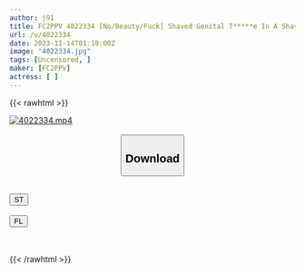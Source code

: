 ```yaml
---
author: j91
title: FC2PPV 4022334 [No/Beauty/Fuck] Shaved Genital T*****e In A Shaved Honey Pot. Squirting Repeatedly With Endless Orgasms. 2 Holes Inserted With Anal Vibrator. She Falls Into Pleasure With Two Merciless Large Amounts Of Creampie.
url: /v/4022334
date: 2023-11-14T01:10:00Z
image: "4022334.jpg"
tags: [Uncensored, ]
maker: [FC2PPV]
actress: [ ]
---
```



{{< rawhtml >}}

<div class="video" data-videoid="x1g8r0JB8OikBV4">
    <a href="javascript:;">
        <img src="/v/4022334/4022334.jpg" width="WIDTH" height="HEIGHT" alt="4022334.mp4" loading="lazy">
    </a>
</div>

<script type="text/javascript" src="https://j91.asia/asset/on-demand-st.js"></script>

<br>
  <link rel="stylesheet" href="https://j91.asia/asset/bs5.css">
  
  <center>
  <button class="btn btn-primary" type="button" data-bs-toggle="collapse" data-bs-target=".multi-collapse" aria-expanded="false" aria-controls="multiCollapseExample1 multiCollapseExample2"><h2>Download</h2></button></center>
</p>
<div class="row">
  <div class="col">
    <div class="collapse multi-collapse" id="multiCollapseExample1">
      <div class="card card-body">
	      	      <br>
<div class="buttons">  
<a href="https://streamtape.to/v/x1g8r0JB8OikBV4" target="_blank"><button class="btn-hover color-3"><i class="fa fa-download"></i> ST</button></a></div>
    </div>
  </div>
</div>
  <div class="col">
    <div class="collapse multi-collapse" id="multiCollapseExample2">
      <div class="card card-body">
	      <br>
<div class="buttons">
    <a href="https://filelions.online/f/lxbac3rdn7n8" target="_blank"><button class="btn-hover color-9"><i class="fa fa-download"></i> FL</button></a></div>
<br><br>
      </div>
    </div>
  </div>
</div>

{{< /rawhtml >}}